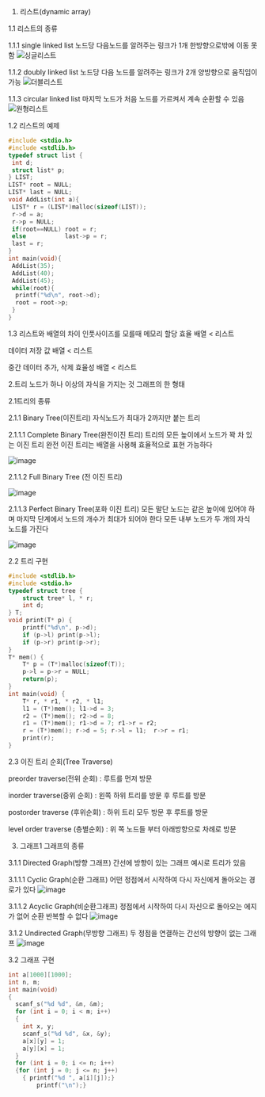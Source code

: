 1. 리스트(dynamic array)

1.1 리스트의 종류

1.1.1  single linked list
노드당 다음노드를 알려주는 링크가 1개
한방향으로밖에 이동 못함
![싱글리스트](https://user-images.githubusercontent.com/50912987/68542965-dba2bb00-03f4-11ea-8eb6-75d01b46e28a.PNG)


1.1.2 doubly linked list
노드당 다음 노드를 알려주는 링크가 2개
양방향으로 움직임이 가능
![더블리스트](https://user-images.githubusercontent.com/50912987/68543019-4f44c800-03f5-11ea-8964-c911d99cb831.PNG)


1.1.3 circular linked list
마지막 노드가 처음 노드를 가르켜서 계속 순환할 수 있음 
![원형리스트](https://user-images.githubusercontent.com/50912987/68543024-62579800-03f5-11ea-8575-4e7519b45ece.PNG)

1.2 리스트의 예제
```C
#include <stdio.h>
#include <stdlib.h>
typedef struct list {
 int d;
 struct list* p;
} LIST;
LIST* root = NULL;
LIST* last = NULL;
void AddList(int a){
 LIST* r = (LIST*)malloc(sizeof(LIST));
 r->d = a;
 r->p = NULL;
 if(root==NULL) root = r;
 else           last->p = r;
 last = r;
}
int main(void){
 AddList(35);
 AddList(40);
 AddList(45);
 while(root){
  printf("%d\n", root->d);
  root = root->p;
 }
}
```

1.3 리스트와 배열의 차이
인풋사이즈를 모를때 메모리 할당 효율 배열 < 리스트

데이터 저장 값  배열 < 리스트

중간 데이터 추가, 삭제 효율성 배열 < 리스트



2.트리
노드가 하나 이상의 자식을 가지는 것
그래프의 한 형태

2.1트리의 종류

2.1.1 Binary Tree(이진트리)
자식노드가 최대가 2까지만 붙는 트리

2.1.1.1 Complete Binary Tree(완전이진 트리)
트리의 모든 높이에서 노드가 꽉 차 있는 이진 트리
완전 이진 트리는 배열을 사용해 효율적으로 표현 가능하다

![image](https://user-images.githubusercontent.com/50912987/68543081-e0b43a00-03f5-11ea-84e1-8b1b8857d605.png)

2.1.1.2 Full Binary Tree (전 이진 트리)

![image](https://user-images.githubusercontent.com/50912987/68543063-c67a5c00-03f5-11ea-998e-858c30f0f416.png)

2.1.1.3 Perfect Binary Tree(포화 이진 트리)
모든 말단 노드는 같은 높이에 있어야 하며 마지막 단계에서 노드의 개수가 최대가 되어야 한다
모든 내부 노드가 두 개의 자식 노드를 가진다

![image](https://user-images.githubusercontent.com/50912987/68543088-02adbc80-03f6-11ea-92ed-4cfbfa62bb10.png)


2.2 트리 구현
```C
#include <stdlib.h> 
#include <stdio.h>
typedef struct tree {
	struct tree* l, * r;
	int d;
} T;
void print(T* p) {
	printf("%d\n", p->d);
	if (p->l) print(p->l);
	if (p->r) print(p->r);
}
T* mem() {
	T* p = (T*)malloc(sizeof(T));
	p->l = p->r = NULL;
	return(p);
}
int main(void) {
	T* r, * r1, * r2, * l1;
	l1 = (T*)mem(); l1->d = 3;
	r2 = (T*)mem(); r2->d = 8;
	r1 = (T*)mem(); r1->d = 7; r1->r = r2;
	r = (T*)mem(); r->d = 5; r->l = l1;  r->r = r1;
	print(r);
}
```

2.3 이진 트리 순회(Tree Traverse)

preorder traverse(전위 순회) : 루트를 먼저 방문

inorder traverse(중위 순회) : 왼쪽 하위 트리를 방문 후 루트를 방문

postorder traverse (후위순회) : 하위 트리 모두 방문 후 루트를 방문

level order traverse (층별순회) : 위 쪽 노드들 부터 아래방향으로 차례로 방문


3. 그래프1 그래프의 종류

3.1.1 Directed Graph(방향 그래프)
간선에 방향이 있는 그래프
예시로 트리가 있음

3.1.1.1 Cyclic Graph(순환 그래프)
어떤 정점에서 시작하여 다시 자신에게 돌아오는 경로가 있다
![image](https://user-images.githubusercontent.com/50912987/68543170-e6f6e600-03f6-11ea-8e85-b14254299503.png)

3.1.1.2 Acyclic Graph(비순환그래프)
정점에서 시작하여 다시 자신으로 돌아오는 에지가 없어 순환 반복할 수 없다
![image](https://user-images.githubusercontent.com/50912987/68543131-810a5e80-03f6-11ea-86bd-e349294d86a4.png)


3.1.2 Undirected Graph(무방향 그래프)
두 정점을 연결하는 간선의 방향이 없는 그래프
![image](https://user-images.githubusercontent.com/50912987/68543111-40aae080-03f6-11ea-9d5f-4c2e1e2d70d7.png)


3.2 그래프 구현
```C
int a[1000][1000];
int n, m;
int main(void) 
{
  scanf_s("%d %d", &n, &m);
  for (int i = 0; i < m; i++) 
  {
    int x, y;
    scanf_s("%d %d", &x, &y);
    a[x][y] = 1;
    a[y][x] = 1;
  }
  for (int i = 0; i <= n; i++) 
  {for (int j = 0; j <= n; j++) 
    { printf("%d ", a[i][j]);}
	    printf("\n");}
```
